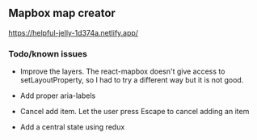 ## Mapbox map creator

https://helpful-jelly-1d374a.netlify.app/


### Todo/known issues 

* Improve the layers. The react-mapbox doesn't give access to setLayoutProperty, so I had to try a different way but it is not good.

* Add proper aria-labels

* Cancel add item. Let the user press Escape to cancel adding an item

* Add a central state using redux
